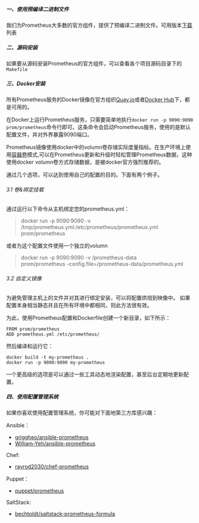 ##### 一、使用预编译二进制文件
我们为Prometheus大多数的官方组件，提供了预编译二进制文件。可用版本[下载](https://prometheus.io/download)列表

##### 二、源码安装
如果要从源码安装Prometheus的官方组件，可以查看各个项目源码目录下的`Makefile`

##### 三、Docker安装
所有Prometheus服务的Docker镜像在官方组织[Quay.io](https://quay.io/repository/prometheus/prometheus)或者[Docker Hub](https://hub.docker.com/u/prom/)下，都是可用的。

在Docker上运行Prometheus服务，只需要简单地执行`docker run -p 9090:9090 prom/prometheus`命令行即可。这条命令会启动Prometheus服务，使用的是默认配置文件，并对外界暴露9090端口。

Prometheus镜像使用docker中的volumn卷存储实际度量指标。在生产环境上使用[容器卷](https://docs.docker.com/engine/userguide/containers/dockervolumes/#creating-and-mounting-a-data-volume-container)模式,可以在Prometheus更新和升级时轻松管理Prometheus数据，这种使用docker volumn卷方式存储数据，是被docker官方强烈推荐的。

通过几个选项，可以达到使用自己的配置的目的。下面有两个例子。

###### 3.1 卷&绑定挂载
通过运行以下命令从主机绑定您的prometheus.yml：
> docker run -p 9090:9090 -v /tmp/prometheus.yml:/etc/prometheus/prometheus.yml prom/prometheus

或者为这个配置文件使用一个独立的volumn
> docker run -p 9090:9090 -v /prometheus-data \
       prom/prometheus -config.file=/prometheus-data/prometheus.yml

###### 3.2 自定义镜像
为避免管理主机上的文件并对其进行绑定安装，可以将配置烘焙到映像中。 如果配置本身相当静态并且在所有环境中都相同，则此方法很有效。

为此，使用Prometheus配置和Dockerfile创建一个新目录，如下所示：
```
FROM prom/prometheus
ADD prometheus.yml /etc/prometheus/
```

然后编译和运行它：
```
docker build -t my-prometheus .
docker run -p 9090:9090 my-prometheus
```

一个更高级的选项是可以通过一些工具动态地渲染配置，甚至后台定期地更新配置。

##### 四、使用配置管理系统
如果你喜欢使用配置管理系统，你可能对下面地第三方库感兴趣：

Ansible：
 - [griggheo/ansible-prometheus](https://github.com/griggheo/ansible-prometheus)
 - [William-Yeh/ansible-prometheus](https://github.com/William-Yeh/ansible-prometheus)

Chef:
 - [rayrod2030/chef-prometheus](https://github.com/rayrod2030/chef-prometheus)

Puppet：
 - [puppet/prometheus](https://forge.puppet.com/puppet/prometheus)

SaltStack:
 - [bechtoldt/saltstack-prometheus-formula](https://github.com/bechtoldt/saltstack-prometheus-formula)
